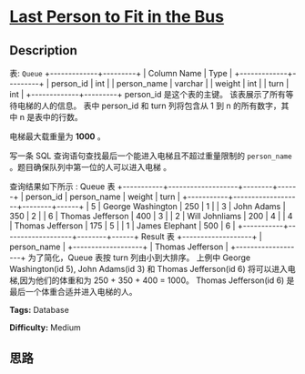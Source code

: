# [Last Person to Fit in the Bus][title]

## Description

表: `Queue`
            +-------------+---------+    | Column Name | Type    |    +-------------+---------+    | person_id   | int     |    | person_name | varchar |    | weight      | int     |    | turn        | int     |    +-------------+---------+    person_id 是这个表的主键。    该表展示了所有等待电梯的人的信息。    表中 person_id 和 turn 列将包含从 1 到 n 的所有数字，其中 n 是表中的行数。    



电梯最大载重量为 **1000** 。

写一条 SQL 查询语句查找最后一个能进入电梯且不超过重量限制的 `person_name` 。题目确保队列中第一位的人可以进入电梯 。

查询结果如下所示 :
            Queue 表    +-----------+-------------------+--------+------+    | person_id | person_name       | weight | turn |    +-----------+-------------------+--------+------+    | 5         | George Washington | 250    | 1    |    | 3         | John Adams        | 350    | 2    |    | 6         | Thomas Jefferson  | 400    | 3    |    | 2         | Will Johnliams    | 200    | 4    |    | 4         | Thomas Jefferson  | 175    | 5    |    | 1         | James Elephant    | 500    | 6    |    +-----------+-------------------+--------+------+        Result 表    +-------------------+    | person_name       |    +-------------------+    | Thomas Jefferson  |    +-------------------+        为了简化，Queue 表按 turn 列由小到大排序。    上例中 George Washington(id 5), John Adams(id 3) 和 Thomas Jefferson(id 6) 将可以进入电梯,因为他们的体重和为 250 + 350 + 400 = 1000。    Thomas Jefferson(id 6) 是最后一个体重合适并进入电梯的人。    


**Tags:** Database

**Difficulty:** Medium

## 思路

[title]: https://leetcode-cn.com/problems/last-person-to-fit-in-the-bus
